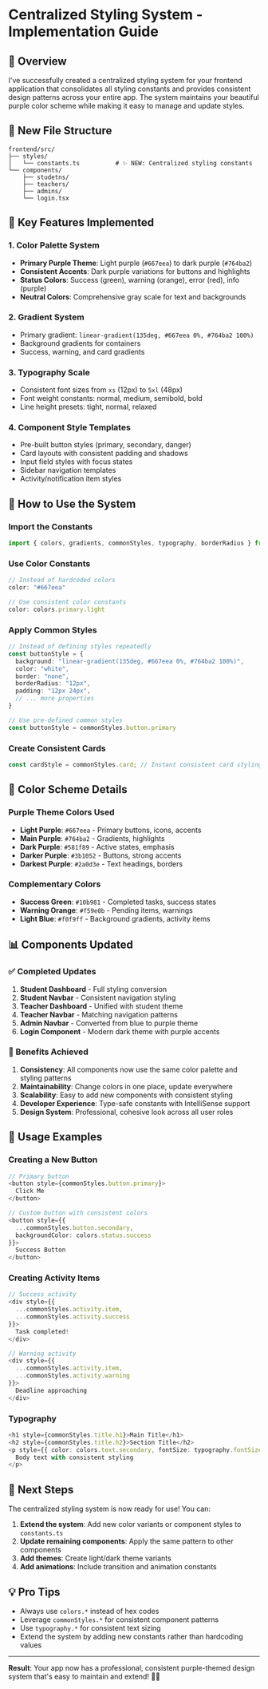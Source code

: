 # Centralized Styling System - Implementation Guide

## 🎨 Overview

I've successfully created a centralized styling system for your frontend application that consolidates all styling constants and provides consistent design patterns across your entire app. The system maintains your beautiful purple color scheme while making it easy to manage and update styles.

## 📁 New File Structure

```
frontend/src/
├── styles/
│   └── constants.ts          # ✨ NEW: Centralized styling constants
└── components/
    ├── studetns/
    ├── teachers/
    ├── admins/
    └── login.tsx
```

## 🎯 Key Features Implemented

### 1. **Color Palette System**
- **Primary Purple Theme**: Light purple (`#667eea`) to dark purple (`#764ba2`)
- **Consistent Accents**: Dark purple variations for buttons and highlights
- **Status Colors**: Success (green), warning (orange), error (red), info (purple)
- **Neutral Colors**: Comprehensive gray scale for text and backgrounds

### 2. **Gradient System**
- Primary gradient: `linear-gradient(135deg, #667eea 0%, #764ba2 100%)`
- Background gradients for containers
- Success, warning, and card gradients

### 3. **Typography Scale**
- Consistent font sizes from `xs` (12px) to `5xl` (48px)
- Font weight constants: normal, medium, semibold, bold
- Line height presets: tight, normal, relaxed

### 4. **Component Style Templates**
- Pre-built button styles (primary, secondary, danger)
- Card layouts with consistent padding and shadows
- Input field styles with focus states
- Sidebar navigation templates
- Activity/notification item styles

## 🔧 How to Use the System

### Import the Constants
```typescript
import { colors, gradients, commonStyles, typography, borderRadius } from "../../styles/constants";
```

### Use Color Constants
```typescript
// Instead of hardcoded colors
color: "#667eea"

// Use consistent color constants
color: colors.primary.light
```

### Apply Common Styles
```typescript
// Instead of defining styles repeatedly
const buttonStyle = {
  background: "linear-gradient(135deg, #667eea 0%, #764ba2 100%)",
  color: "white",
  border: "none",
  borderRadius: "12px",
  padding: "12px 24px",
  // ... more properties
}

// Use pre-defined common styles
const buttonStyle = commonStyles.button.primary
```

### Create Consistent Cards
```typescript
const cardStyle = commonStyles.card; // Instant consistent card styling
```

## 🎨 Color Scheme Details

### Purple Theme Colors Used
- **Light Purple**: `#667eea` - Primary buttons, icons, accents
- **Main Purple**: `#764ba2` - Gradients, highlights
- **Dark Purple**: `#581f89` - Active states, emphasis
- **Darker Purple**: `#3b1052` - Buttons, strong accents
- **Darkest Purple**: `#2a0d3e` - Text headings, borders

### Complementary Colors
- **Success Green**: `#10b981` - Completed tasks, success states
- **Warning Orange**: `#f59e0b` - Pending items, warnings
- **Light Blue**: `#f0f9ff` - Background gradients, activity items

## 📊 Components Updated

### ✅ Completed Updates
1. **Student Dashboard** - Full styling conversion
2. **Student Navbar** - Consistent navigation styling
3. **Teacher Dashboard** - Unified with student theme
4. **Teacher Navbar** - Matching navigation patterns
5. **Admin Navbar** - Converted from blue to purple theme
6. **Login Component** - Modern dark theme with purple accents

### 🔄 Benefits Achieved

1. **Consistency**: All components now use the same color palette and styling patterns
2. **Maintainability**: Change colors in one place, update everywhere
3. **Scalability**: Easy to add new components with consistent styling
4. **Developer Experience**: Type-safe constants with IntelliSense support
5. **Design System**: Professional, cohesive look across all user roles

## 🚀 Usage Examples

### Creating a New Button
```typescript
// Primary button
<button style={commonStyles.button.primary}>
  Click Me
</button>

// Custom button with consistent colors
<button style={{
  ...commonStyles.button.secondary,
  backgroundColor: colors.status.success
}}>
  Success Button
</button>
```

### Creating Activity Items
```typescript
// Success activity
<div style={{
  ...commonStyles.activity.item,
  ...commonStyles.activity.success
}}>
  Task completed!
</div>

// Warning activity
<div style={{
  ...commonStyles.activity.item,
  ...commonStyles.activity.warning
}}>
  Deadline approaching
</div>
```

### Typography
```typescript
<h1 style={commonStyles.title.h1}>Main Title</h1>
<h2 style={commonStyles.title.h2}>Section Title</h2>
<p style={{ color: colors.text.secondary, fontSize: typography.fontSize.base }}>
  Body text with consistent styling
</p>
```

## 🎯 Next Steps

The centralized styling system is now ready for use! You can:

1. **Extend the system**: Add new color variants or component styles to `constants.ts`
2. **Update remaining components**: Apply the same pattern to other components
3. **Add themes**: Create light/dark theme variants
4. **Add animations**: Include transition and animation constants

## 💡 Pro Tips

- Always use `colors.*` instead of hex codes
- Leverage `commonStyles.*` for consistent component patterns
- Use `typography.*` for consistent text sizing
- Extend the system by adding new constants rather than hardcoding values

---

**Result**: Your app now has a professional, consistent purple-themed design system that's easy to maintain and extend! 🎨✨
